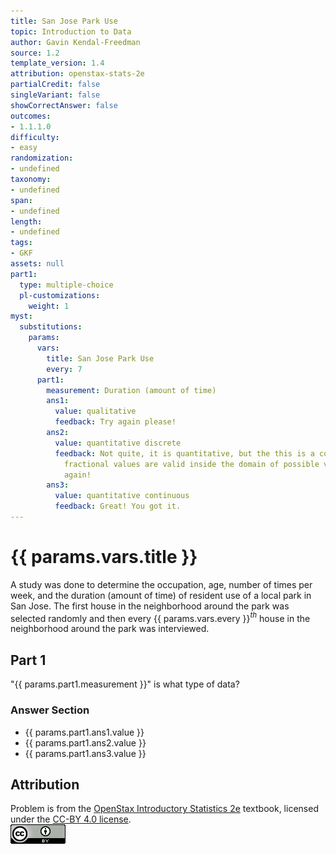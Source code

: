 ```yaml
---
title: San Jose Park Use
topic: Introduction to Data
author: Gavin Kendal-Freedman
source: 1.2
template_version: 1.4
attribution: openstax-stats-2e
partialCredit: false
singleVariant: false
showCorrectAnswer: false
outcomes:
- 1.1.1.0
difficulty:
- easy
randomization:
- undefined
taxonomy:
- undefined
span:
- undefined
length:
- undefined
tags:
- GKF
assets: null
part1:
  type: multiple-choice
  pl-customizations:
    weight: 1
myst:
  substitutions:
    params:
      vars:
        title: San Jose Park Use
        every: 7
      part1:
        measurement: Duration (amount of time)
        ans1:
          value: qualitative
          feedback: Try again please!
        ans2:
          value: quantitative discrete
          feedback: Not quite, it is quantitative, but the this is a continuous measurement,
            fractional values are valid inside the domain of possible values. Try
            again!
        ans3:
          value: quantitative continuous
          feedback: Great! You got it.
---
```

# {{ params.vars.title }}
A study was done to determine the occupation, age, number of times per week, and the duration (amount of time) of resident use of a local park in San Jose. The first house in the neighborhood around the park was selected randomly and then every {{ params.vars.every }}$^{th}$ house in the neighborhood around the park was interviewed.

## Part 1

"{{ params.part1.measurement }}" is what type of data?

### Answer Section

- {{ params.part1.ans1.value }}
- {{ params.part1.ans2.value }}
- {{ params.part1.ans3.value }}

## Attribution

Problem is from the [OpenStax Introductory Statistics 2e](https://openstax.org/books/introductory-statistics-2e) textbook, licensed under the [CC-BY 4.0 license](https://creativecommons.org/licenses/by/4.0/).<br>![Image representing the Creative Commons 4.0 BY license.](https://raw.githubusercontent.com/firasm/bits/master/by.png)